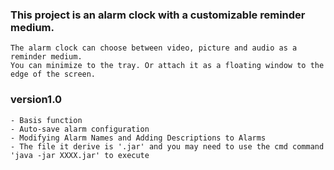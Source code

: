 ### This project is an alarm clock with a customizable reminder medium.
    The alarm clock can choose between video, picture and audio as a reminder medium.
    You can minimize to the tray. Or attach it as a floating window to the edge of the screen.


### version1.0
    - Basis function
    - Auto-save alarm configuration
    - Modifying Alarm Names and Adding Descriptions to Alarms
    - The file it derive is '.jar' and you may need to use the cmd command 'java -jar XXXX.jar' to execute
